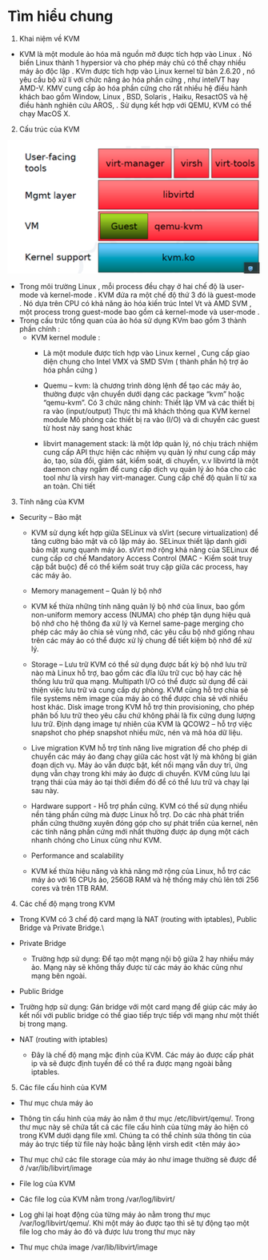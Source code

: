 # Tìm hiểu chung 
1. Khai niệm về KVM 
- KVM là một module ảo hóa mã nguồn mở được tích hợp vào Linux . Nó biến Linux thành 1 hypersior và cho phép máy chủ có thể chạy nhiều máy ảo độc lập . KVm được tích hợp vào Linux kernel từ bản 2.6.20 , nó yêu cầu bộ xử lí với chức năng ảo hóa phần cứng , như intelVT hay AMD-V. KMV cung cấp ảo hóa phần cứng cho rất nhiều hệ điều hành khách bao gồm Window, Linux , BSD, Solaris , Haiku, ResactOS và hệ điều hành nghiên cứu AROS, . Sử dụng kết hợp với QEMU, KVM có thể chạy MacOS X.
2. Cấu trúc của KVM 

<img src="/Ảo Hóa/image/1.png">

- Trong môi trường  Linux , mỗi process đều chạy ở hai chế độ là user-mode và kernel-mode . KVM đứa ra một chế độ thứ 3 đó là guest-mode . Nó dựa trên CPU có khả năng ảo hóa kiến trúc Intel Vt và AMD SVM , một process trong guest-mode bao gồm cả kernel-mode và user-mode . 
- Trong cấu trức tổng quan của ảo hóa sử dụng KVm bao gồm 3 thành phần chính : 
  - KVM kernel module : 
    - Là một module được tích hợp vào Linux kernel , Cung cấp giao diện chung cho Intel VMX và SMD SVm ( thành phần hộ trợ ảo hóa phần cứng )
    - Quemu – kvm: là chương trình dòng lệnh để tạo các máy ảo, thường được vận chuyển dưới dạng các package “kvm” hoặc “qemu-kvm”. Có 3 chức năng chính: Thiết lập VM và các thiết bị ra vào (input/output) Thực thi mã khách thông qua KVM kernel module Mô phỏng các thiết bị ra vào (I/O) và di chuyển các guest từ host này sang host khác

    - libvirt management stack: là một lớp quản lý, nó chịu trách nhiệm cung cấp API thực hiện các nhiệm vụ quản lý như cung cấp máy ảo, tạo, sửa đổi, giám sát, kiểm soát, di chuyển, v.v libvirtd là một daemon chạy ngầm để cung cấp dịch vụ quản lý ảo hóa cho các tool như là virsh hay virt-manager. Cung cấp chế độ quản lí từ xa an toàn. Chi tiết

3. Tính năng của KVM

- Security – Bảo mật

  - KVM sử dụng kết hợp giữa SELinux và sVirt (secure virtualization) để tăng cường bảo mật và cô lập máy ảo. SELinux thiết lập danh giới bảo mật xung quanh máy ảo. sVirt mở rộng khả năng của SELinux để cung cấp cơ chế Mandatory Access Control (MAC - Kiểm soát truy cập bắt buộc) để có thể kiểm soát truy cập giữa các process, hay các máy ảo.

  -  Memory management – Quản lý bộ nhớ

  - KVM kế thừa những tính năng quản lý bộ nhớ của linux, bao gồm non-uniform memory access (NUMA) cho phép tận dụng hiệu quả bộ nhớ cho hệ thông đa xử lý và Kernel same-page merging cho phép các máy ảo chia sẻ vùng nhớ, các yêu cầu bộ nhớ giống nhau trên các máy ảo có thể được xử lý chung để tiết kiệm bộ nhớ để xử lý.

  -   Storage – Lưu trữ KVM có thể sử dụng được bất kỳ bộ nhớ lưu trữ nào mà Linux hỗ trợ, bao gồm các đĩa lữu trữ cục bộ hay các hệ thống lưu trữ qua mạng. Multipath I/O có thể được sử dụng để cải thiện việc lưu trữ và cung cấp dự phòng. KVM cũng hỗ trợ chia sẻ file systems nêm image của máy ảo có thể được chia sẻ với nhiều host khác. Disk image trong KVM hỗ trợ thin provisioning, cho phép phân bố lưu trữ theo yêu cầu chứ không phải là fix cứng dung lượng lưu trữ. Định dạng image tự nhiên của KVM là QCOW2 – hỗ trợ việc snapshot cho phép snapshot nhiều mức, nén và mã hóa dữ liệu.

  - Live migration KVM hỗ trợ tính năng live migration để cho phép di chuyển các máy ảo đang chạy giữa các host vật lý mà không bị gián đoạn dịch vụ. Máy ảo vẫn được bật, kết nối mạng vẫn duy trì, ứng dụng vẫn chạy trong khi máy ảo được di chuyển. KVM cũng lưu lại trạng thái của máy ảo tại thời điểm đó để có thể lưu trữ và chạy lại sau này.

  -  Hardware support - Hỗ trợ phần cứng. KVM có thể sử dụng nhiều nền tảng phần cứng mà được Linux hỗ trợ. Do các nhà phát triển phần cứng thường xuyên đóng góp cho sự phát triển của kernel, nên các tính năng phần cứng mới nhất thường được áp dụng một cách nhanh chóng cho Linux cũng như KVM.

  -  Performance and scalability

  - KVM kế thừa hiệu năng và khả năng mở rộng của Linux, hỗ trợ các máy ảo với 16 CPUs ảo, 256GB RAM và hệ thống máy chủ lên tới 256 cores và trên 1TB RAM.

4. Các chế độ mạng trong KVM
-  Trong KVM có 3 chế độ card mạng là NAT (routing with iptables), Public Bridge và Private Bridge.\

- Private Bridge

  - Trường hợp sử dụng: Để tạo một mạng nội bộ giữa 2 hay nhiều máy ảo. Mạng này sẽ không thấy được từ các máy ảo khác cũng như mạng bên ngoài.

-  Public Bridge

  - Trường hợp sử dụng: Gán bridge với một card mạng để giúp các máy ảo kết nối với public bridge có thể giao tiếp trực tiếp với mạng như một thiết bị trong mạng.

- NAT (routing with iptables)

  - Đây là chế độ mạng mặc định của KVM. Các máy ảo được cấp phát ip và sẽ được định tuyến để có thể ra được mạng ngoài bằng iptables.

5. Các file cấu hình của KVM
- Thư mục chưa máy ảo

- Thông tin cấu hình của máy ảo nằm ở thư mục /etc/libvirt/qemu/. Trong thư mục này sẽ chứa tất cả các file cấu hình của từng máy ảo hiện có trong KVM dưới dạng file xml. Chúng ta có thể chỉnh sửa thông tin của máy ảo trực tiếp từ file này hoặc bằng lệnh virsh edit <tên máy ảo>

- Thư mục chứ các file storage của máy ảo như image thường sẽ được để ở /var/lib/libvirt/image

- File log của KVM

- Các file log của KVM nằm trong /var/log/libvirt/

- Log ghi lại hoạt động của từng máy ảo nằm trong thư mục /var/log/libvirt/qemu/. Khi một máy ảo được tạo thì sẽ tự động tạo một file log cho máy ảo đó và được lưu trong thư mục này

- Thư mục chứa image /var/lib/libvirt/image
